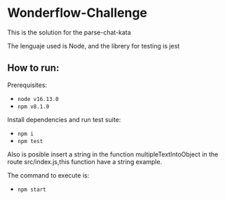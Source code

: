 # Wonderflow-Challenge
This is the solution for the parse-chat-kata

The lenguaje used is Node,
and the librery for testing is jest

## How to run:

Prerequisites:

- `node v16.13.0`
- `npm v8.1.0`

Install dependencies and run test suite:

- `npm i`
- `npm test`

Also is posible insert a string in the function multipleTextIntoObject in the route src/index.js,this function have a string example.

The command to execute is:
- `npm start`





